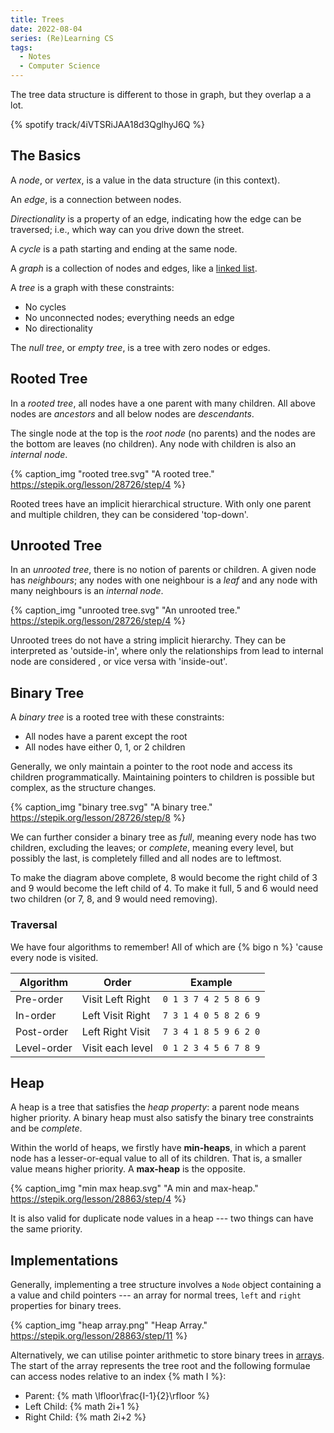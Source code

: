 ```yaml
---
title: Trees
date: 2022-08-04
series: (Re)Learning CS
tags:
  - Notes
  - Computer Science
---
```


The tree data structure is different to those in graph, but they overlap a a
lot.

{% spotify track/4iVTSRiJAA18d3QglhyJ6Q %}

## The Basics

A _node_, or _vertex_, is a value in the data structure (in this context).

An _edge_, is a connection between nodes.

_Directionality_ is a property of an edge, indicating how the edge can be
traversed; i.e., which way can you drive down the street.

A _cycle_ is a path starting and ending at the same node.

A _graph_ is <!--excerpt-->a collection of nodes and edges<!--excerpt-->, like a
<a href="{% post_path lists %}#Linked-List">linked list</a>.

A _tree_ is a graph with these constraints:

- No cycles
- No unconnected nodes; everything needs an edge
- No directionality

The _null tree_, or _empty tree_, is a tree with zero nodes or edges.

## Rooted Tree

In a _rooted tree_, all nodes have a one parent with many children. All above
nodes are _ancestors_ and all below nodes are _descendants_.

The single node at the top is the _root node_ (no parents) and the nodes are the
bottom are leaves (no children). Any node with children is also an _internal
node_.

{%
  caption_img
  "rooted tree.svg"
  "A rooted tree."
  https://stepik.org/lesson/28726/step/4
%}

Rooted trees have an implicit hierarchical structure. With only one parent and
multiple children, they can be considered 'top-down'.

## Unrooted Tree

In an _unrooted tree_, there is no notion of parents or children. A given node
has _neighbours_; any nodes with one neighbour is a _leaf_ and any node with
many neighbours is an _internal node_.

{%
  caption_img
  "unrooted tree.svg"
  "An unrooted tree."
  https://stepik.org/lesson/28726/step/4
%}

Unrooted trees do not have a string implicit hierarchy. They can be interpreted
as 'outside-in', where only the relationships from lead to internal node are
considered , or vice versa with 'inside-out'.

## Binary Tree

A _binary tree_ is a rooted tree with these constraints:

- All nodes have a parent except the root
- All nodes have either 0, 1, or 2 children

Generally, we only maintain a pointer to the root node and access its children
programmatically. Maintaining pointers to children is possible but complex, as
the structure changes.

{%
  caption_img
  "binary tree.svg"
  "A binary tree."
  https://stepik.org/lesson/28726/step/8
%}

We can further consider a binary tree as _full_, meaning every node has two
children, excluding the leaves; or _complete_, meaning every level, but possibly
the last, is completely filled and all nodes are to leftmost.

To make the diagram above complete, 8 would become the right child of 3 and 9
would become the left child of 4. To make it full, 5 and 6 would need two
children (or 7, 8, and 9 would need removing).

### Traversal

We have four algorithms to remember! All of which are {% bigo n %} 'cause every
node is visited.

| Algorithm   | Order            | Example               |
| ----------- | ---------------- | --------------------- |
| Pre-order   | Visit Left Right | `0 1 3 7 4 2 5 8 6 9` |
| In-order    | Left Visit Right | `7 3 1 4 0 5 8 2 6 9` |
| Post-order  | Left Right Visit | `7 3 4 1 8 5 9 6 2 0` |
| Level-order | Visit each level | `0 1 2 3 4 5 6 7 8 9` |

## Heap

A heap is a tree that satisfies the _heap property_: a parent node means higher
priority. A binary heap must also satisfy the binary tree constraints and be
_complete_.

Within the world of heaps, we firstly have **min-heaps**, in which a parent node
has a lesser-or-equal value to all of its children. That is, a smaller value
means higher priority. A **max-heap** is the opposite.

{%
  caption_img
  "min max heap.svg"
  "A min and max-heap."
  https://stepik.org/lesson/28863/step/4
%}

It is also valid for duplicate node values in a heap --- two things can have the
same priority.

## Implementations

<!-- TODO add link to implementations -->

Generally, implementing a tree structure involves a `Node` object containing a a
value and child pointers --- an array for normal trees, `left` and `right`
properties for binary trees.

{%
  caption_img
  "heap array.png"
  "Heap Array."
  https://stepik.org/lesson/28863/step/11
%}

Alternatively, we can utilise pointer arithmetic to store binary trees in
<a href="{% post_path lists %}#Array">arrays</a>. The start of the array
represents the tree root and the following formulae can access nodes relative to
an index {% math I %}:

- Parent: {% math \lfloor\frac{I-1}{2}\rfloor %}
- Left Child: {% math 2i+1 %}
- Right Child: {% math 2i+2 %}

